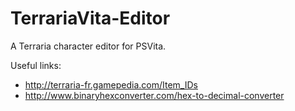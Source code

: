 # TerrariaVita-Editor
A Terraria character editor for PSVita.

Useful links:
- http://terraria-fr.gamepedia.com/Item_IDs
- http://www.binaryhexconverter.com/hex-to-decimal-converter
